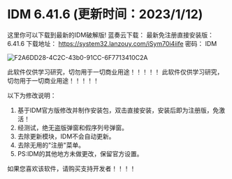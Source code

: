 # IDM 6.41.6 (更新时间：2023/1/12)
这里你可以下载到最新的IDM破解版!
蓝奏云下载：
最新免注册直接安装版：6.41.6
下载地址： https://system32.lanzouy.com/iSym70i4iife
密码：
IDM

![F2A6DD28-4C2C-43b0-91CC-6F7713410C2A](https://www.imageoss.com/images/2022/11/28/6413926b33137b1403f4.png)

此软件仅供学习研究，切勿用于一切商业用途！！！！！
此软件仅供学习研究，切勿用于一切商业用途！！！！！

以下为修改说明：
1. 基于IDM官方版修改并制作安装包，双击直接安装，安装后即为注册版，免激活！
2. 经测试，绝无盗版弹窗和假序列号弹窗。
3. 去除更新模块，IDM不会自动更新。
4. 去除无用的"注册"菜单。
5. PS:IDM的其他地方未做更改，保留官方设置。

如果您喜欢该软件，请购买支持开发者！！！！

